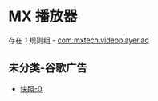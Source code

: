 # MX 播放器

存在 1 规则组 - [com.mxtech.videoplayer.ad](/src/apps/com.mxtech.videoplayer.ad.ts)

## 未分类-谷歌广告

- [快照-0](https://i.gkd.li/i/12642204)
